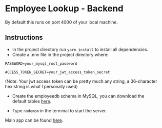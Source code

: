 # Employee Lookup - Backend

By default this runs on port 4000 of your local machine.

## Instructions

- In the project directory run <code>yarn install</code> to install all dependencies.
- Create a .env file in the project directory where:

```
PASSWORD=your_mysql_root_password
```
```
ACCESS_TOKEN_SECRET=your_jwt_access_token_secret
```

(Note: Your jwt access token can be pretty much any string, a 36-character hex string is what I personally used)

- Create the employeedb schema in MySQL, you can download the default tables [here](https://drive.google.com/file/d/1gsc1WNAYg3yHRKMwL5JCuLcYHeHFry51/view?usp=sharing).

- Type <code>nodemon</code> in the terminal to start the server.

Main app can be found [here](https://github.com/ricardocolom-kaseya/employee-app/).
